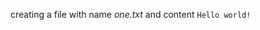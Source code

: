 <a type="workspace/new-file">

creating a file with name _one.txt_ and content `Hello world!`

</a>
